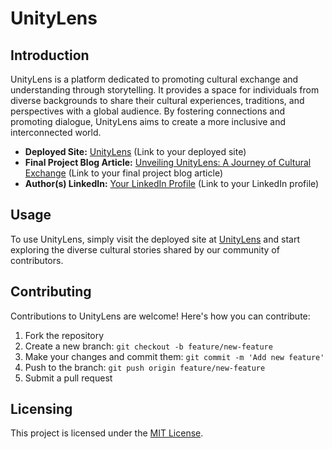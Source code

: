 # UnityLens

## Introduction

UnityLens is a platform dedicated to promoting cultural exchange and understanding through storytelling. It provides a space for individuals from diverse backgrounds to share their cultural experiences, traditions, and perspectives with a global audience. By fostering connections and promoting dialogue, UnityLens aims to create a more inclusive and interconnected world.

- **Deployed Site:** [UnityLens](https://unitylens.site) (Link to your deployed site)
- **Final Project Blog Article:** [Unveiling UnityLens: A Journey of Cultural Exchange](https://medium.com/@kosinick01/unveiling-unitylens-a-journey-of-cultural-exchange-5f594c03395d) (Link to your final project blog article)
- **Author(s) LinkedIn:** [Your LinkedIn Profile](https://www.linkedin.com/in/kosi-ugbala-3b50b6271/) (Link to your LinkedIn profile)

## Usage

To use UnityLens, simply visit the deployed site at [UnityLens](https://unitylens.site) and start exploring the diverse cultural stories shared by our community of contributors.

## Contributing

Contributions to UnityLens are welcome! Here's how you can contribute:

1. Fork the repository
2. Create a new branch: `git checkout -b feature/new-feature`
3. Make your changes and commit them: `git commit -m 'Add new feature'`
4. Push to the branch: `git push origin feature/new-feature`
5. Submit a pull request

## Licensing

This project is licensed under the [MIT License](#).
